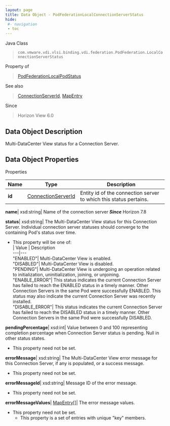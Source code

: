 ```yaml
---
layout: page
title: Data Object - PodFederationLocalConnectionServerStatus
hide:
 #- navigation
 - toc
---
```






Java Class  
> `com.vmware.vdi.vlsi.binding.vdi.federation.PodFederation.LocalConnectionServerStatus`

Property of  
> [PodFederationLocalPodStatus](vdi.federation.PodFederation.LocalPodStatus.md#field_detail)

See also  
> [ConnectionServerId](vdi.entity.ConnectionServerId.md), [MapEntry](vdi.util.MapEntry.md)

Since  
> Horizon View 6.0


## Data Object Description 

Multi-DataCenter View status for a Connection Server. 

## Data Object Properties

Properties

Name |  Type |  Description   
---|---|---  
**id**| [ConnectionServerId](vdi.entity.ConnectionServerId.md)|  Entity id of the connection server to which this status pertains.   
  
**name**|  xsd:string|  Name of the connection server  **_Since_** Horizon 7.8  
  
**status**|  xsd:string|  The Multi-DataCenter View status for this Connection Server. Individual connection server statuses should converge to the containing Pod's status over time.   


  * This property will be one of:  
|  Value |  Description   
---|---  
"ENABLED"| Multi-DataCenter View is enabled.  
"DISABLED"| Multi-DataCenter View is disabled.  
"PENDING"| Multi-DataCenter View is undergoing an operation related to initialization, uninitialization, joining, or unjoining.  
"ENABLE_ERROR"| This status indicates the current Connection Server has failed to reach the ENABLED status in a timely manner. Other Connection Servers in the same Pod were successfully ENABLED. This status may also indicate the current Connection Server was recently installed.  
"DISABLE_ERROR"| This status indicates the current Connection Server has failed to reach the DISABLED status in a timely manner. Other Connection Servers in the same Pod were successfully DISABLED.  

  
**pendingPercentage**|  xsd:int|  Value between 0 and 100 representing completion percentage when Connection Server status is pending. Null in other status states.   


* This property need not be set.

  
**errorMessage**|  xsd:string|  The Multi-DataCenter View error message for this Connection Server, if any is populated, or a success message.   


* This property need not be set.

  
**errorMessageId**|  xsd:string|  Message ID of the error message.   


* This property need not be set.

  
**errorMessageValues**| [MapEntry[]](vdi.util.MapEntry.md)|  The error message values.   


* This property need not be set.
  * This property is a set of entries with unique "key" members.

  
  
  

  
  
